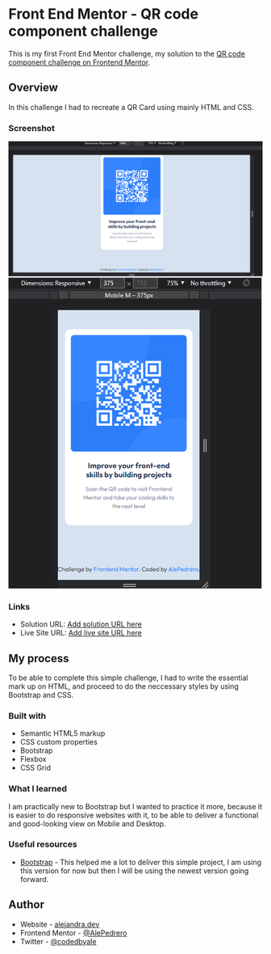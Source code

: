 # Front End Mentor - QR code component challenge
This is my first Front End Mentor challenge, my solution to the [QR code component challenge on Frontend Mentor](https://www.frontendmentor.io/challenges/qr-code-component-iux_sIO_H).

## Overview
In this challenge I had to recreate a QR Card using mainly HTML and CSS.

### Screenshot

![Desktop Version (1440px)](./images/screenshot-desktop.png)
![Mobile Version (375px)](./images/screenshot-mobile.png)

### Links

- Solution URL: [Add solution URL here](https://your-solution-url.com)
- Live Site URL: [Add live site URL here](https://your-live-site-url.com)

## My process
To be able to complete this simple challenge, I had to write the essential mark up on HTML, and proceed to do the neccessary styles by using Bootstrap and CSS. 

### Built with

- Semantic HTML5 markup
- CSS custom properties
- Bootstrap
- Flexbox
- CSS Grid

### What I learned

I am practically new to Bootstrap but I wanted to practice it more, because it is easier to do responsive websites with it, to be able to deliver a functional and good-looking view on Mobile and Desktop.

### Useful resources

- [Bootstrap](https://getbootstrap.com/docs/4.5/getting-started/introduction/) - This helped me a lot to deliver this simple project, I am using this version for now but then I will be using the newest version going forward.

## Author

- Website - [alejandra.dev](https://www.alejandra.dev)
- Frontend Mentor - [@AlePedrero](https://www.frontendmentor.io/profile/AlePedrero)
- Twitter - [@codedbyale](https://www.twitter.com/codedbyale)
